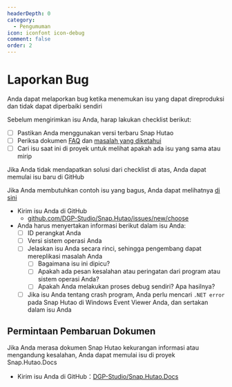 ```yaml
---
headerDepth: 0
category:
  - Pengumuman
icon: iconfont icon-debug
comment: false
order: 2
---
```


# Laporkan Bug

Anda dapat melaporkan bug ketika menemukan isu yang dapat direproduksi dan tidak dapat diperbaiki sendiri

Sebelum mengirimkan isu Anda, harap lakukan checklist berikut:

- [ ] Pastikan Anda menggunakan versi terbaru Snap Hutao
- [ ] Periksa dokumen [FAQ](../advanced/FAQ.md) dan [masalah yang diketahui](../advanced/known-issue.md)
- [ ] Cari isu saat ini di proyek untuk melihat apakah ada isu yang sama atau mirip

Jika Anda tidak mendapatkan solusi dari checklist di atas, Anda dapat memulai isu baru di GitHub

Jika Anda membutuhkan contoh isu yang bagus, Anda dapat melihatnya [di sini](https://github.com/DGP-Studio/Snap.Hutao/issues?q=is%3Aissue+label%3A%E4%BC%98%E8%B4%A8%E9%97%AE%E9%A2%98+is%3Aclosed)

- Kirim isu Anda di GitHub
  - [github.com/DGP-Studio/Snap.Hutao/issues/new/choose](https://github.com/DGP-Studio/Snap.Hutao/issues/new/choose)
- Anda harus menyertakan informasi berikut dalam isu Anda:
  - [ ] ID perangkat Anda
  - [ ] Versi sistem operasi Anda
  - [ ] Jelaskan isu Anda secara rinci, sehingga pengembang dapat mereplikasi masalah Anda
    - [ ] Bagaimana isu ini dipicu?
    - [ ] Apakah ada pesan kesalahan atau peringatan dari program atau sistem operasi Anda?
    - [ ] Apakah Anda melakukan proses debug sendiri? Apa hasilnya?
  - [ ] Jika isu Anda tentang crash program, Anda perlu mencari `.NET error` pada Snap Hutao di Windows Event Viewer Anda,
        dan sertakan dalam isu Anda

## Permintaan Pembaruan Dokumen

Jika Anda merasa dokumen Snap Hutao kekurangan informasi atau mengandung kesalahan, Anda dapat memulai isu di proyek Snap.Hutao.Docs

- Kirim isu Anda di GitHub：[DGP-Studio/Snap.Hutao.Docs](https://github.com/DGP-Studio/Snap.Hutao.Docs/issues/new/choose)
